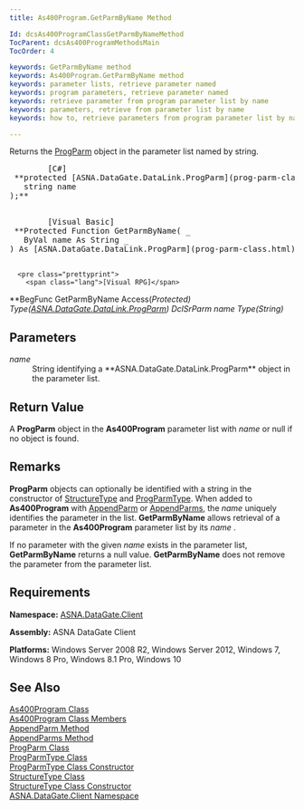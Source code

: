 ```yaml
---
title: As400Program.GetParmByName Method

Id: dcsAs400ProgramClassGetParmByNameMethod
TocParent: dcsAs400ProgramMethodsMain
TocOrder: 4

keywords: GetParmByName method
keywords: As400Program.GetParmByName method
keywords: parameter lists, retrieve parameter named
keywords: program parameters, retrieve parameter named
keywords: retrieve parameter from program parameter list by name
keywords: parameters, retrieve from parameter list by name
keywords: how to, retrieve parameters from program parameter list by name

---
```


Returns the [ProgParm](prog-parm-class.html) object in the parameter list named by string.
<pre>        <span class="lang">[C#]</span>
 **protected [ASNA.DataGate.DataLink.ProgParm](prog-parm-class.html) GetParmByName(
   string name
);** 
      </pre>
<pre>        <span class="lang">[Visual Basic] </span>
 **Protected Function GetParmByName( _
   ByVal name As String _
) As [ASNA.DataGate.DataLink.ProgParm](prog-parm-class.html)** 
      </pre>
      <pre class="prettyprint">
        <span class="lang">[Visual RPG]</span>
 **BegFunc GetParmByName Access(*Protected) Type([ASNA.DataGate.DataLink.ProgParm](prog-parm-class.html))
   DclSrParm name Type(*String)** 
      </pre>

## Parameters

<dl>
        <dt>
          <span style="FONT-STYLE: italic">name</span>
        </dt>
        <dd>String identifying a **ASNA.DataGate.DataLink.ProgParm**  object in 
						the parameter list.
					</dd>
</dl>

## Return Value

A **ProgParm** object in the **As400Program** parameter list with *name* or null if no object is found.
## Remarks

<span> **ProgParm** </span> objects can optionally be identified with a string in the constructor of [ StructureType](structure-type-class.html) and [ ProgParmType](prog-parm-type-class-prog-parm-type-constructor.html). When added to **As400Program** with [ AppendParm](as400program-class-append-parm-method.html) or [AppendParms](as400program-class-append-parms-method.html), the *name* uniquely identifies the parameter in the list. <span> **GetParmByName** </span> allows retrieval of a parameter in the **As400Program** parameter list by its *name* . 

If no parameter with the given *name* exists in the parameter list, <span> **GetParmByName** </span> returns a null value. <span> **GetParmByName** </span> does not remove the parameter from the parameter list.
## Requirements

**Namespace:** [ASNA.DataGate.Client](datagate-client-namespace.html) 

**Assembly:** ASNA DataGate Client

**Platforms:** Windows Server 2008 R2, Windows Server 2012, Windows 7, Windows 8 Pro, Windows 8.1 Pro, Windows 10
## See Also


[As400Program Class](as400program-class.html)
      <br />
[As400Program Class Members](as400program-members.html)
      <br />
[AppendParm Method](as400program-class-append-parm-method.html)
      <br />
[AppendParms Method](as400program-class-append-parms-method.html)
      <br />
[ProgParm Class](prog-parm-class.html)
      <br />
[ProgParmType Class](prog-parm-type-class.html)
      <br />
      [ProgParmType Class 
					Constructor](prog-parm-type-class-prog-parm-type-constructor.html)
      <br />
[StructureType Class](structure-type-class.html)
      <br />
      [StructureType Class 
					Constructor](structure-type-class.html)
      <br />
[ASNA.DataGate.Client Namespace](datagate-client-namespace.html)

